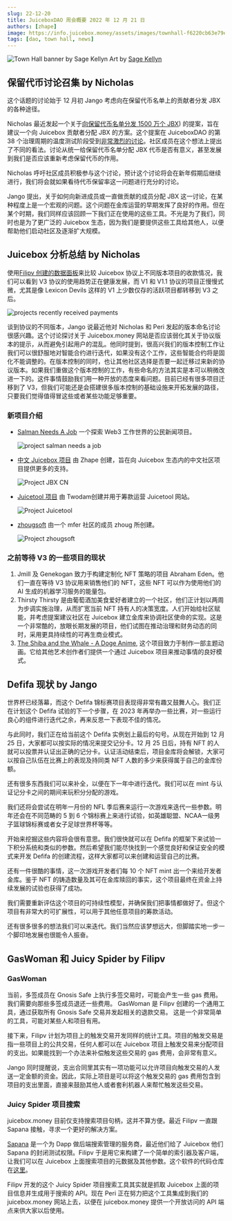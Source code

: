 ```yaml
---
slug: 22-12-20
title: JuiceboxDAO 周会概要 2022 年 12 月 21 日
authors: [zhape]
image: https://info.juicebox.money/assets/images/townhall-f6220cb63e79e62f790a0ba4a041c68c.png
tags: [dao, town hall, news]
---
```


![Town Hall banner by Sage Kellyn](townhall.webp) 
Art by [Sage Kellyn](https://twitter.com/SageKellyn)



## 保留代币讨论召集 by Nicholas

这个话题的讨论始于 12 月初 Jango 考虑向在保留代币名单上的贡献者分发 JBX 的各种途径。

Nicholas 最近发起一个关于[向保留代币名单分发 1500 万个 JBX](https://juicetool.xyz/nance/juicebox/proposal/0562102b96224ba1b7fb820d2ca5e4ec)) 的提案，旨在建议一个向 Juicebox 贡献者分配 JBX 的方案。这个提案在 JuiceboxDAO 的第 38 个治理周期的温度测试阶段受到[非常激烈的讨论](https://discord.com/channels/775859454780244028/1052301913879744552)。社区成员在这个想法上提出了不同的看法。讨论从统一给保留代币名单分配 JBX 代币是否有意义，甚至发展到我们是否应该重新考虑保留代币的作用。

Nicholas 呼吁社区成员积极参与这个讨论，预计这个讨论将会在新年假期后继续进行，我们将会就如果看待代币保留率这一问题进行充分的讨论。

Jango 提出，关于如何向新进成员或一直做贡献的成员分配 JBX 这一讨论，在某种程度上是一个宏观的问题。这个问题在金库运营的早期发挥了良好的作用。但在某个时期，我们同样应该回顾一下我们正在使用的这些工具。不光是为了我们，同时也是为了更广泛的 Juicebox 生态，因为我们是要提供这些工具给其他人，以便帮助他们启动社区及逐渐扩大规模。



## Juicebox 分析总结 by Nicholas

使用[Filipv 创建的数据面板](https://dune.com/filipv/recent-recipients)来比较 Juicebox 协议上不同版本项目的收款情况，我们可以看到 V3 协议的使用趋势正在健康发展，而 V1 和 V1.1 协议的项目正慢慢式微，尤其是像 Lexicon Devils 这样的 V1 上少数仅存的活跃项目都转移到 V3 之后。

![projects recently received payments](recent_recepients.webp)

谈到协议的不同版本，Jango 说最近他对 Nicholas 和 Peri 发起的版本命名讨论很感兴趣。这个讨论探讨关于 Juicebox.money 网站是否应该弱化其关于协议版本的提示，从而避免引起用户的混乱。他同时提到，很高兴我们的版本控制工作让我们可以很舒服地对智能合约进行迭代，如果没有这个工作，这些智能合约将是固化不能调整的。在版本控制的同时，也让其他社区选择是否要一起迁移过来新的协议版本。如果我们重做这个版本控制的工作，有些命名的方法其实是本可以稍微改进一下的。这件事情鼓励我们用一种开放的态度来看问题。目前已经有很多项目迁移到了 V3，但我们可能还是会搭建很多版本控制的基础设施来开拓发展的路径，只要我们觉得值得冒这些或者某些功能足够重要。

### 新项目介绍

- [Salman Needs A Job](https://juicebox.money/@salmanneedsajob) 一个探索 Web3 工作世界的公民新闻项目。

  ![project salman needs a job](project_salmanneedsajob.webp)

- [中文 Juicebox 项目](https://juicebox.money/@jbxcn) 由 Zhape 创建，旨在向 Juicebox 生态内的中文社区项目提供更多的支持。

  ![Project JBX CN](project_jbxcn.webp)

- [Juicetool 项目](https://juicebox.money/@juicetool) 由 Twodam创建并用于筹款运营 Juicetool 网站。

  ![Project Juicetool](project_juicetool.webp)

- [zhougsoft](https://juicebox.money/@zhougsoft) 由一个 mfer 社区的成员 zhoug 所创建。

  ![Project zhougsoft](project_zhougsoft.webp)

### 之前等待 V3 的一些项目的现状

1. Jmill 及 Genekogan 致力于构建定制化 NFT 策略的项目 Abraham Eden。他们一直在等待 V3 协议用来销售他们的 NFT，这些 NFT 可以作为使用他们的 AI 生成的机器学习服务的能量包。
2. Thirsty Thirsty 是由葡萄酒加美食爱好者建立的一个社区，他们正计划以两周为步调实施治理，从而扩宽当前 NFT 持有人的决策宽度。人们开始给社区赋能，并考虑提案建议社区在 Juicebox 建立金库来协调社区使命的实现。这是一个非常酷的，放眼长期发展的项目，他们试图在推动治理和财务动态的同时，采用更具持续性的可再生商业模式。
3. [The Shiba and the Whale - A Doge Anime](https://juicebox.money/@mecenia),  这个项目致力于制作一部主题动画。它给其他艺术创作者们提供一个通过 Juicebox 项目来推动事情的良好模式。



## Defifa 现状 by Jango

世界杯已经落幕，而这个 Defifa 锦标赛项目表现得非常有趣又鼓舞人心。我们正在计划这个 Defifa 试验的下一个步骤，在 2023 年再举办一些比赛，对一些运行良心的组件进行迭代之余，再来反思一下表现不佳的情况。

与此同时，我们正在给当前这个 Defifa 实例划上最后的句号。从现在开始到 12 月 25 日，大家都可以按实际的情况来提交记分卡。12 月 25 日后，持有 NFT 的人就可以投票并认证出正确的记分卡。认证活动结束后，项目金库将会解锁，大家可以按自己队伍在比赛上的表现及持同类 NFT 人数的多少来获得属于自己的金库份额。

还有很多东西我们可以来补全，以便在下一年中进行迭代。我们可以在 mint 与认证记分卡之间的期间来玩积分分配的游戏。

我们还将会尝试在明年一月份的 NFL 季后赛来运行一次游戏来迭代一些参数。明年还会在不同范畴的 5 到 6 个锦标赛上来进行试验，如英雄聪盟、NCAA一级男子篮球锦标赛或者女子足球世界杯等等。

开始来挖掘这些内容将会很有意思。我们很快就可以在 Defifa 的框架下来试验一下积分系统和类似的参数。然后希望我们能尽快找到一个感觉良好和保证安全的模式来开发 Defifa 的创建流程，这样大家都可以来创建和运营自己的比赛。

还有一件很酷的事情，这一次游戏开发者们每 10 个 NFT mint 出一个来给开发者金库。鉴于 NFT 的铸造数量及其可在金库赎回的事实，这个项目最终在资金上持续发展的试验也获得了成功。

我们需要重新评估这个项目的可持续性模型，并确保我们把事情都做好了。但这个项目有非常大的可扩展性，可以用于其他任意项目的筹款活动。

还有很多很多的想法我们可以来迭代。我们当然应该梦想远大，但脚踏实地一步一个脚印地发展也很能令人振奋。



## GasWoman 和 Juicy Spider by Filipv

### GasWoman

当前，多签成员在 Gnosis Safe 上执行多签交易时，可能会产生一些 gas 费用。 我们需要向那些多签成员退还一些费用。 GasWoman 是 Filipv 创建的一个通用工具，通过获取所有 Gnosis Safe 交易并发起相关的退款交易。 这是一个非常简单的工具，可能对某些人和项目有用。

接下来，Filipv 计划为项目上的触发交易开发同样的统计工具。项目的触发交易是指一些项目上的公共交易，任何人都可以在 Juicebox 项目上触发交易来分配项目的支出。如果能找到一个办法来补偿触发这些交易的 gas 费用，会非常有意义。

Jango 同时提醒说，支出合同里其实有一项功能可以允许项目向触发交易的人发送一定金额的资金。因此，实际上项目是可以将这个触发交易的 gas 费用包含到项目的支出里面，直接来鼓励其他人或者套利机器人来帮忙触发这些交易。

### Juicy Spider 项目搜索

juicebox.money 目前仅支持搜索项目句柄，这并不算方便。最近 Filipv 一直跟 Sapana 接触，寻求一个更好的解决方案。

[Sapana](https://sepana.io/) 是一个为 Dapp 做后端搜索管理的服务商，最近他们给了 Juicebox 他们 Sapana 的封闭测试权限。Filipv 于是用它来构建了一个简单的索引器及客户端，让我们可以在 Juicebox 上面搜索项目的元数据及其他参数。这个软件的代码仓库在[这里](https://github.com/jbx-protocol/juicy-spider)。

Filipv 开发的这个 Juicy Spider 项目搜索工具其实就是抓取 Juicebox 上面的项目信息并生成用于搜索的 API。现在 Peri 正在努力把这个工具集成到我们的 juicebox.money 网站上去，以便在 juicebox.money 提供一个开放访问的 API 端点来供大家以后使用。

